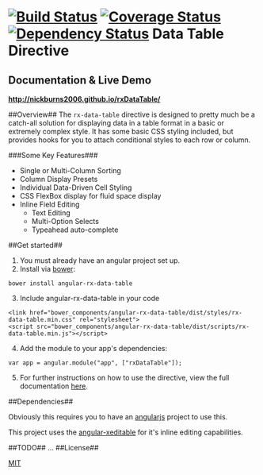 [![Build Status](https://api.travis-ci.org/nickburns2006/rxDataTable.png)](https://travis-ci.org/nickburns2006/rxDataTable)
[![Coverage Status](https://coveralls.io/repos/nickburns2006/rxDataTable/badge.png?branch=master)](https://coveralls.io/r/nickburns2006/rxDataTable?branch=master)
[![Dependency Status](https://david-dm.org/nickburns2006/rxDataTable.png)](https://david-dm.org/nickburns2006/rxDataTable.png)
Data Table Directive
==========================
 
## Documentation & Live Demo
**http://nickburns2006.github.io/rxDataTable/**

##Overview##
The `rx-data-table` directive is designed to pretty much be a catch-all
solution for displaying data in a table format in a basic or extremely
complex style. It has some basic CSS styling included, but provides hooks
for you to attach conditional styles to each row or column.
   
###Some Key Features###
- Single or Multi-Column Sorting
- Column Display Presets
- Individual Data-Driven Cell Styling
- CSS FlexBox display for fluid space display
- Inline Field Editing
    - Text Editing
    - Multi-Option Selects
    - Typeahead auto-complete

##Get started##

1. You must already have an angular project set up.
2. Install via [bower](http://bower.io):
```
bower install angular-rx-data-table 
```
3. Include angular-rx-data-table in your code
```
<link href="bower_components/angular-rx-data-table/dist/styles/rx-data-table.min.css" rel="stylesheet">
<script src="bower_components/angular-rx-data-table/dist/scripts/rx-data-table.min.js"></script>
```
4. Add the module to your app's dependencies:
```
var app = angular.module("app", ["rxDataTable"]);
```
5. For further instructions on how to use the directive, view the full
   documentation [here](http://nickburns2006.github.io/rxDataTable).

##Dependencies##

Obviously this requires you to have an [angularjs](http://angularjs.org/)
project to use this.

This project uses the [angular-xeditable](http://vitalets.github.io/angular-xeditable/ "angular-xeditable homepage") for it's inline editing capabilities.

##TODO##
...
##License##

[MIT](./LICENSE.md)
